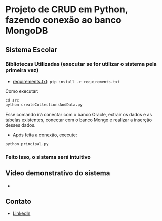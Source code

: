 # Projeto de CRUD em Python, fazendo conexão ao banco MongoDB

## Sistema Escolar

### Bibliotecas Utilizadas (executar se for utilizar o sistema pela primeira vez)
- [requirements.txt](src/requirements.txt): `pip install -r requirements.txt`


Como executar:

```shell
cd src
python createCollectionsAndData.py
```
Esse comando irá conectar com o banco Oracle, extrair os dados e as tabelas existentes, conectar
com o banco Mongo e realizar a inserção desses dados.


- Após feita a conexão, execute:

```shell
python principal.py
```


### Feito isso, o sistema será intuitivo

## Vídeo demonstrativo do sistema
- 

## Contato
- [LinkedIn](https://www.linkedin.com/in/danielv-medeiros/)
